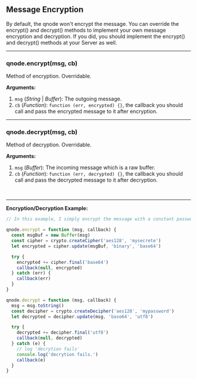 ## Message Encryption

By default, the qnode won't encrypt the message. You can override the encrypt() and decrypt() methods to implement your own message encryption and decryption. If you did, you should implement the encrypt() and decrypt() methods at your Server as well.


***********************************************

### qnode.encrypt(msg, cb)
Method of encryption. Overridable.

**Arguments:**

1. `msg` (_String_ | _Buffer_): The outgoing message.
2. `cb` (_Function_): `function (err, encrypted) {}`, the callback you should call and pass the encrypted message to it after encryption.


***********************************************

### qnode.decrypt(msg, cb)
Method of decryption. Overridable.

**Arguments:**

1. `msg` (_Buffer_): The incoming message which is a raw buffer.
2. `cb` (_Function_): `function (err, decrypted) {}`, the callback you should call and pass the decrypted message to it after decryption.

<br />

***********************************************

**Encryption/Decryption Example:**

```js
// In this example, I simply encrypt the message with a constant password 'mysecrete'.

qnode.encrypt = function (msg, callback) {
  const msgBuf = new Buffer(msg)
  const cipher = crypto.createCipher('aes128', 'mysecrete')
  let encrypted = cipher.update(msgBuf, 'binary', 'base64')

  try {
    encrypted += cipher.final('base64')
    callback(null, encrypted)
  } catch (err) {
    callback(err)
  }
}

qnode.decrypt = function (msg, callback) {
  msg = msg.toString()
  const decipher = crypto.createDecipher('aes128', 'mypassword')
  let decrypted = decipher.update(msg, 'base64', 'utf8')

  try {
    decrypted += decipher.final('utf8')
    callback(null, decrypted)
  } catch (e) {
    // log 'decrytion fails'
    console.log('decrytion fails.')
    callback(e)
  }
}
```
